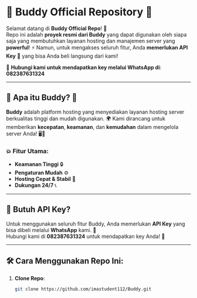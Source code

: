 # 🎉 **Buddy Official Repository** 🚀

Selamat datang di **Buddy Official Repo**! 🤩  
Repo ini adalah **proyek resmi dari Buddy** yang dapat digunakan oleh siapa saja yang membutuhkan layanan hosting dan manajemen server yang **powerful**! ⚡ Namun, untuk mengakses seluruh fitur, Anda **memerlukan API Key** 🔑 yang bisa Anda beli langsung dari kami!

📱 **Hubungi kami untuk mendapatkan key melalui WhatsApp di**: **082387631324**

---

## 📢 **Apa itu Buddy?** 🤔
**Buddy** adalah platform hosting yang menyediakan layanan hosting server berkualitas tinggi dan mudah digunakan. 🌍 Kami dirancang untuk memberikan **kecepatan**, **keamanan**, dan **kemudahan** dalam mengelola server Anda! 🖥️💨

### 💥 **Fitur Utama**:
- **Keamanan Tinggi** 🔒
- **Pengaturan Mudah** ⚙️
- **Hosting Cepat & Stabil** 🚀
- **Dukungan 24/7** 📞

---

## 🔑 **Butuh API Key?**  
Untuk menggunakan seluruh fitur Buddy, Anda memerlukan **API Key** yang bisa dibeli melalui **WhatsApp** kami. 📲  
Hubungi kami di **082387631324** untuk mendapatkan key Anda! 🎯

---

## 🛠️ **Cara Menggunakan Repo Ini**:

1. **Clone Repo**:
   ```bash
   git clone https://github.com/imastudent112/Buddy.git
